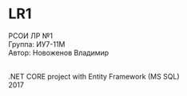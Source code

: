 # LR1
РСОИ ЛР №1 <br />
Группа: ИУ7-11М <br />
Автор: Новоженов Владимир <br /><br />

.NET CORE project with Entity Framework (MS SQL)
<br />
 2017

